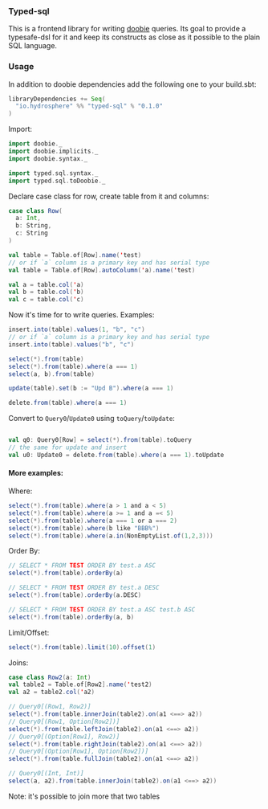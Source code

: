 ### Typed-sql

This is a frontend library for writing [doobie](https://github.com/tpolecat/doobie) queries.
Its goal to provide a typesafe-dsl for it and keep its constructs as close as it possible to the plain SQL language.

### Usage
In addition to doobie dependencies add the following one to your build.sbt:
```scala
libraryDependencies += Seq( 
  "io.hydrosphere" %% "typed-sql" % "0.1.0"
)
```

Import:
```scala
import doobie._
import doobie.implicits._
import doobie.syntax._

import typed.sql.syntax._
import typed.sql.toDoobie._
```

Declare case class for row, create table from it and columns:
```scala
case class Row(
  a: Int,
  b: String,
  c: String
)

val table = Table.of[Row].name('test)
// or if `a` column is a primary key and has serial type
val table = Table.of[Row].autoColumn('a).name('test)

val a = table.col('a)
val b = table.col('b)
val c = table.col('c)
```

Now it's time for to write queries.
Examples:
```scala
insert.into(table).values(1, "b", "c")
// or if `a` column is a primary key and has serial type
insert.into(table).values("b", "c")

select(*).from(table)
select(*).from(table).where(a === 1)
select(a, b).from(table)

update(table).set(b := "Upd B").where(a === 1)

delete.from(table).where(a === 1)
```

Convert to `Query0`/`Update0` using `toQuery`/`toUpdate`:
```scala

val q0: Query0[Row] = select(*).from(table).toQuery
// the same for update and insert
val u0: Update0 = delete.from(table).where(a === 1).toUpdate
```

#### More examples:
Where:
```scala
select(*).from(table).where(a > 1 and a < 5)
select(*).from(table).where(a >= 1 and a =< 5)
select(*).from(table).where(a === 1 or a === 2)
select(*).from(table).where(b like "BBB%")
select(*).from(table).where(a.in(NonEmptyList.of(1,2,3)))
```

Order By:
```scala
// SELECT * FROM TEST ORDER BY test.a ASC
select(*).from(table).orderBy(a)

// SELECT * FROM TEST ORDER BY test.a DESC
select(*).from(table).orderBy(a.DESC)

// SELECT * FROM TEST ORDER BY test.a ASC test.b ASC
select(*).from(table).orderBy(a, b)
```

Limit/Offset:
```scala
select(*).from(table).limit(10).offset(1)
```

Joins:
```scala
case class Row2(a: Int)
val table2 = Table.of[Row2].name('test2) 
val a2 = table2.col('a2)

// Query0[(Row1, Row2)]
select(*).from(table.innerJoin(table2).on(a1 <==> a2))
// Query0[(Row1, Option[Row2])]
select(*).from(table.leftJoin(table2).on(a1 <==> a2))
// Query0[(Option[Row1], Row2)]
select(*).from(table.rightJoin(table2).on(a1 <==> a2))
// Query0[(Option[Row1], Option[Row2])]
select(*).from(table.fullJoin(table2).on(a1 <==> a2))

// Query0[(Int, Int)]
select(a, a2).from(table.innerJoin(table2).on(a1 <==> a2))
```
Note: it's possible to join more that two tables
